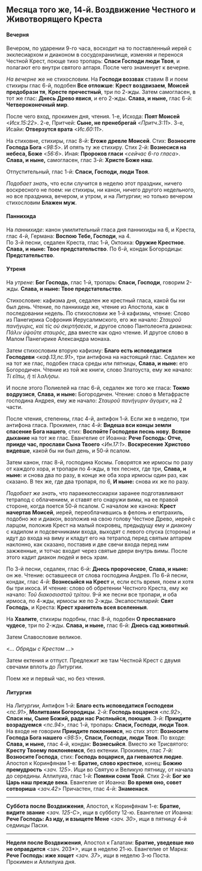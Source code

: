 
## Месяца того же, 14-й. Воздвижение Честного и Животворящего Креста

#### Вечерня

Вечером, по ударении 9-го часа, восходит на то поставленный иерей с экклесиархом и диаконом 
в сосудохранилище, изменяя и перенося Честной Крест, поюще тихо тропарь: **Спаси Господи люди Твоя**, 
и полагают его внутри святого алтаря. После чего знаменует к вечерне.

*На вечерне* же не стихословим. На **Господи воззвах** ставим 8 и поем стихиры 
глас 6-й, подобен **Все отложше**: **Крест воздвизаем**, **Моисей предобрази тя**, **Кресте пречестный**, 
три по 2-жды. Затем самогласен, в тот же глас: **Днесь Древо явися**, и его 2-жды.
**Слава, и ныне,** глас 6-й: **Четвероконечный мир**.

После чего вход, прокимен дня, чтения. 1-е, Исхода: **Поят Моисей** <*Исх.15:22*>. 
2-е, Притчей: **Сыне, не пренебрегай** <*Притч.3:11*>. 3-е, Исайи: **Отверзутся врата** <*Ис.60:11*>.

На стиховне, стихиры, глас 8-й: **Егоже древле Моисей**. Стих: **Возносите Господа Бога** <*98:5*>.
И опять ту же стихиру. Стих 2-й: **Вознесися на небеса, Боже** <*56:6*>. 
Иная: **Пророков гласи** <*сейчас 6-го гласа*>. 
**Слава, и ныне,** самогласен, глас 3-й: **Христе Боже наш**.

Отпустительный, глас 1-й: **Спаси, Господи, люди Твоя**.

*Подобает знать*, что если случится в неделю этот праздник, ничего воскресного не поем: 
ни стихиры, ни канон, ничего другого недельного, но все праздника, вечером, и утром, 
и на Литургии; но только вечером стихословим **Блажен муж**.  

#### Паннихида

На *паннихиде*: канон умилительный гласа дня паннихиды на 6, и Креста, глас 4-й, Германа: 
**Воспою Тебе, Господи**, на 4.  
По 3-й песни, седален Креста, глас 1-й, Октоиха: **Оружие Крестное**. **Слава, и ныне: 
Твое предстательство**. 
По 6-й, кондак Богородицы: **Предстательство**.

#### Утреня

На *утрене*: **Бог Господь**, глас 1-й, тропарь: **Спаси, Господи**, говорим 2-жды. 
**Слава, и ныне: Твое предстательство**.
  
Стихословие: кафизма дня, седален же крестный гласа, какой бы ни был день. 
Чтение, по паннихиде же, чтение из Апостола, как в последовании недель. 
По стихословии же 1-й кафизмы, чтение: Слово из Панегирика Софрония Иерусалимского, 
его же начало: *Σταυροῦ πανήγυρις, καὶ τίς οὐ σκιρτήσεισε*, и другое слово Пантолеонта 
диакона: *Πάλιν ὑψοῦτε σταυρός*, два вместе как одно чтение. И другое слово в 
Малом Панегирике Александра монаха.
 
Затем стихословим вторую кафизму: **Благо есть исповедатися Господеви** <*каф.13,пс.91*>, 
три антифона на настоящий глас. Седален же на тот же глас, подобен гласа среды или 
пятницы, **Слава, и ныне:** его Богородичен. Чтение из той же книги, слово Златоуста, ему 
же начало: *Τί εἴπω, ἢ τί λαλήσω*.
 
И после этого Полиелей на глас 6-й, седален же того же гласа: **Токмо водрузися**, 
**Слава, и ныне:** Богородичен. Чтение: слово в Метафрасте господина Андрея, ему же 
начало: *Σταυροῦ πανήγυριν ἄγομεν*, на 2 части. 

После чтения, степенны, глас 4-й, антифон 1-й. Если же в неделю, три антифона гласа. 
Прокимен, глас 4-й: **Видеша вси концы земли спасение Бога нашего**, 
стих: **Воспойте Господеви песнь нову**. **Всякое дыхание** на тот же глас. 
Евангелие от Иоанна: **Рече Господь: Отче, прииде час, прослави Сына Твоего** <*Ин.17:1*>. 
**Воскресение Христово видевше**, какой бы ни был день, и 50-й псалом. 

Затем канон, глас 8-й, господина Космы. Говорятся же ирмосы по разу от каждого хора, и 
тропари по 4-жды, в тех песнех, где три, **Слава, и ныне:** и снова два по разу, в конце же 
оба хора ирмосы один раз, как сказано. В тех же, где два тропаря, по 6, **И ныне:** снова 
их же по разу.

*Подобает же знать*, что параекклессиархи заранее подготавливают тетрапод с облачением, и ставят 
его снаружи вимы, на ее правой стороне, когда поется 50-й псалом. С началом же канона: 
**Крест начертав Моисей**, иерей, переоблачившись в фелонь и епитрахиль, подобно же и диакон, 
возложив на свою голову Честное Древо, иерей с ларцом, положив Крест на малый покровец, 
предыдущу ему и диакону с кадилом и подсвечниками входа, выходят с левого спуска (стороны) и 
идут до входа на виму и кладут его на тетрапод перед святым алтарем наклонно, как сказано, 
поставив и две свечи входа перед ним зажженные, и тотчас входит через святые двери внутрь вимы. 
После этого кадит диакон людей и весь храм. 

По 3-й песни, седален, глас 6-й: **Днесь пророческое**, **Слава, и ныне:** он же. 
Чтение: оставшееся от слова господина Андрея. По 6-й песни, кондак, глас 4-й: 
**Вознесыйся на Крест** и, если есть время, поем и хотя бы три икоса. 
И чтение: слово об обретении Честного Креста, ему же начало: *Τοῦ διακοσιοστοῦ τρίτου*. 
9-й же песни все тропари, и оба ирмоса, по 4-жды, ирмосы же по 2-жды. 
Эксапостиларий: **Свят Господь**, и Креста: **Крест хранитель всея вселенныя**. 

На **Хвалите**, стихиры подобны, глас 8-й, подобен **О преславнаго чудесе**, три по 2-жды. 
**Слава, и ныне,** глас 6-й: **Днесь сад животный**.

Затем Славословие великое.

<*... Обряды с Крестом ...*>

Затем ектения и отпуст. Предлежит же там Честной Крест с двумя свечами вплоть до Литургии.

Поем же и первый час, но без чтения.

#### Литургия

На *Литургии*, Антифон 1-й: **Благо есть исповедатися Господеви**  <*пс.91*>, **Молитвами Богородицы**. 
2-й: **Господь воцарися** <*пс.92*>, **Спаси ны, Сыне Божий, ради нас Распныйся, поющия**. 
3-й: **Приидите возрадуемся** <*пс.94*>, глас 1-й, тропарь: **Спаси, Господи, люди Твоя**. 
На входе не говорим **Приидите поклонимся**, но стих этот: **Возносите Господа Бога нашего** <*98:5*>, 
**Спаси, Господи, люди Твоя**. По входе: **Слава, и ныне,** глас 4-й, кондак: **Вознесыйся**. 
Вместо же Трисвятого: **Кресту Твоему поклоняемся**, без ектении. 
Прокимен, глас 7-й: **Возносите Господа**, стих: **Господь воцарися, да гневаются людие**.  
Апостол к Коринфянам 1-е: **Братие, слово крестное**, конец: **Божию премудрость** <*зач. 125*>. 
Ищи во Святую и Великую пятницу, от начала до середины. 
Аллилуиа, глас 1-й: **Помяни сонм Твой**. Стих 2-й: **Бог же Царь наш прежде века**. 
Евангелие от Иоанна: **Во время оно, совет сотвориша** <*зач.42*> 
Причастен, глас 4-й: **Знаменася**.

---

**Суббота после Воздвижения**, Апостол, к Коринфянам 1-е: **Братие, видите звание** <*зач. 125-C*>, 
ищи в субботу 12-ю. Евангелие от Иоанна: **Рече Господь: Аз иду, и взыщете Мене** <*зач. 30*>, 
ищи в пятницу 4-й седмицы Пасхи.

--- 

**Неделя после Воздвижения**, Апостол к Галатам: **Братие, уведевше яко не оправдится** <зач. 203*>, 
ищи в неделю 21-ю. Евангелие от Марка: **Рече Господь: иже хощет** <*зач. 37*>, ищи в неделю 3-ю Поста. 
Прокимен и Аллилуиа дня.
